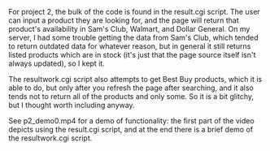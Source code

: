 For project 2, the bulk of the code is found in the result.cgi script. 
The user can input a product they are looking for,
and the page will return that product's availability in Sam's Club, Walmart, and Dollar General. 
On my server, I had some trouble getting the data from Sam's Club,
which tended to return outdated data for whatever reason,
but in general it still returns listed products which are in stock
(it's just that the page source itself isn't always updated), so I kept it. 

The resultwork.cgi script also attempts to get Best Buy products, which it is able to do, 
but only after you refresh the page after searching, and it also tends not to return all of the products and only some. 
So it is a bit glitchy, but I thought worth including anyway. 

See p2_demo0.mp4 for a demo of functionality: 
the first part of the video depicts using the result.cgi script, 
and at the end there is a brief demo of the resultwork.cgi script. 
